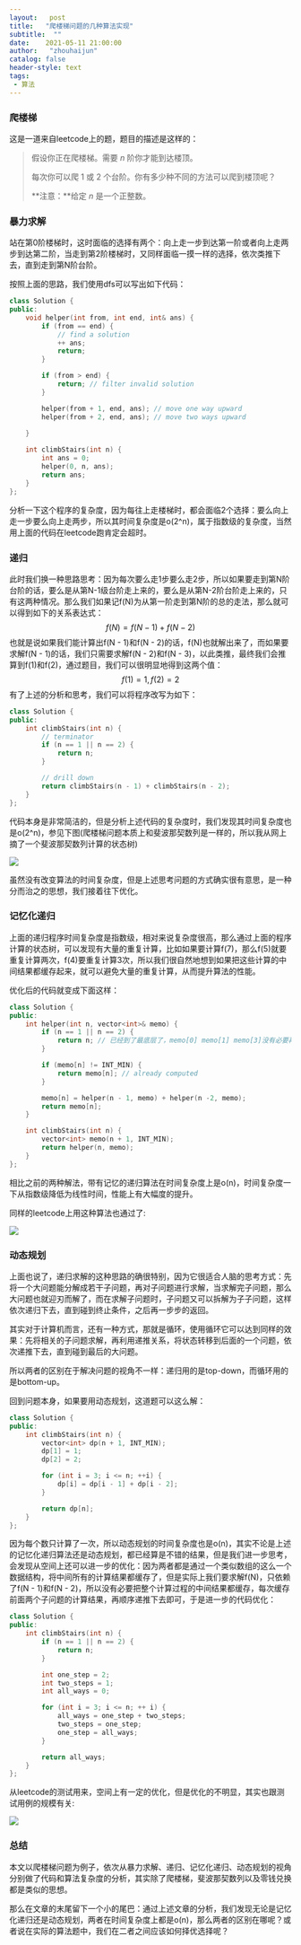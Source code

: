 ```yaml
---
layout:   post
title:   "爬楼梯问题的几种算法实现"
subtitle:  ""
date:    2021-05-11 21:00:00
author:   "zhouhaijun"
catalog: false
header-style: text
tags:
 - 算法
---
```


### 爬楼梯

这是一道来自leetcode上的题，题目的描述是这样的：

> 假设你正在爬楼梯。需要 *n* 阶你才能到达楼顶。
>
> 每次你可以爬 1 或 2 个台阶。你有多少种不同的方法可以爬到楼顶呢？
>
> **注意：**给定 *n* 是一个正整数。



### 暴力求解

站在第0阶楼梯时，这时面临的选择有两个：向上走一步到达第一阶或者向上走两步到达第二阶，当走到第2阶楼梯时，又同样面临一摸一样的选择，依次类推下去，直到走到第N阶台阶。

按照上面的思路，我们使用dfs可以写出如下代码：

```c++
class Solution {
public:
    void helper(int from, int end, int& ans) {
        if (from == end) {
            // find a solution
            ++ ans;
            return;
        }

        if (from > end) {
            return; // filter invalid solution
        }

        helper(from + 1, end, ans); // move one way upward
        helper(from + 2, end, ans); // move two ways upward
        
    }

    int climbStairs(int n) {
        int ans = 0;
        helper(0, n, ans);
        return ans;
    }
};
```



分析一下这个程序的复杂度，因为每往上走楼梯时，都会面临2个选择：要么向上走一步要么向上走两步，所以其时间复杂度是o(2^n)，属于指数级的复杂度，当然用上面的代码在leetcode跑肯定会超时。

### 递归

此时我们换一种思路思考：因为每次要么走1步要么走2步，所以如果要走到第N阶台阶的话，要么是从第N-1级台阶走上来的，要么是从第N-2阶台阶走上来的，只有这两种情况。那么我们如果记f(N)为从第一阶走到第N阶的总的走法，那么就可以得到如下的关系表达式：
$$
f(N) = f(N - 1) + f(N - 2)
$$
也就是说如果我们能计算出f(N - 1)和f(N - 2)的话，f(N)也就解出来了，而如果要求解f(N - 1)的话，我们只需要求解f(N - 2)和f(N - 3)，以此类推，最终我们会推算到f(1)和f(2)，通过题目，我们可以很明显地得到这两个值：
$$
f(1)=1, f(2) = 2
$$
有了上述的分析和思考，我们可以将程序改写为如下：

```c++
class Solution {
public:
    int climbStairs(int n) {
        // terminator
        if (n == 1 || n == 2) {
            return n;
        }

        // drill down
        return climbStairs(n - 1) + climbStairs(n - 2);
    }
};
```

代码本身是非常简洁的，但是分析上述代码的复杂度时，我们发现其时间复杂度也是o(2^n)，参见下图(爬楼梯问题本质上和斐波那契数列是一样的，所以我从网上摘了一个斐波那契数列计算的状态树)

![](/img/in-post/zhouhaijun-pic/recursion_status_tree.png)

虽然没有改变算法的时间复杂度，但是上述思考问题的方式确实很有意思，是一种分而治之的思想，我们接着往下优化。



### 记忆化递归

上面的递归程序时间复杂度是指数级，相对来说复杂度很高，那么通过上面的程序计算的状态树，可以发现有大量的重复计算，比如如果要计算f(7)，那么f(5)就要重复计算两次，f(4)要重复计算3次，所以我们很自然地想到如果把这些计算的中间结果都缓存起来，就可以避免大量的重复计算，从而提升算法的性能。

优化后的代码就变成下面这样：

```c++
class Solution {
public:
    int helper(int n, vector<int>& memo) {
        if (n == 1 || n == 2) {
            return n; // 已经到了最底层了，memo[0] memo[1] memo[3]没有必要再存储了
        }

        if (memo[n] != INT_MIN) {
            return memo[n]; // already computed
        }

        memo[n] = helper(n - 1, memo) + helper(n -2, memo);
        return memo[n];
    }

    int climbStairs(int n) {
        vector<int> memo(n + 1, INT_MIN);
        return helper(n, memo);
    }
};
```



相比之前的两种解法，带有记忆的递归算法在时间复杂度上是o(n)，时间复杂度一下从指数级降低为线性时间，性能上有大幅度的提升。

同样的leetcode上用这种算法也通过了:

![](/img/in-post/zhouhaijun-pic/climb_stairs_recursion_with_memo.png)

### 动态规划

上面也说了，递归求解的这种思路的确很特别，因为它很适合人脑的思考方式：先将一个大问题能分解成若干子问题，再对子问题进行求解，当求解完子问题，那么大问题也就迎刃而解了，而在求解子问题时，子问题又可以拆解为子子问题，这样依次递归下去，直到碰到终止条件，之后再一步步的返回。

其实对于计算机而言，还有一种方式，那就是循环，使用循环它可以达到同样的效果：先将相关的子问题求解，再利用递推关系，将状态转移到后面的一个问题，依次递推下去，直到碰到最后的大问题。

所以两者的区别在于解决问题的视角不一样：递归用的是top-down，而循环用的是bottom-up。

回到问题本身，如果要用动态规划，这道题可以这么解：



```c++
class Solution {
public:
    int climbStairs(int n) {
        vector<int> dp(n + 1, INT_MIN);
        dp[1] = 1;
        dp[2] = 2;

        for (int i = 3; i <= n; ++i) {
            dp[i] = dp[i - 1] + dp[i - 2];
        }

        return dp[n];
    }
};
```

因为每个数只计算了一次，所以动态规划的时间复杂度也是o(n)，其实不论是上述的记忆化递归算法还是动态规划，都已经算是不错的结果，但是我们进一步思考，会发现从空间上还可以进一步的优化：因为两者都是通过一个类似数组的这么一个数据结构，将中间所有的计算结果都缓存了，但是实际上我们要求解f(N)，只依赖了f(N - 1)和f(N - 2)，所以没有必要把整个计算过程的中间结果都缓存，每次缓存前面两个子问题的计算结果，再顺序递推下去即可，于是进一步的代码优化：

```c++
class Solution {
public:
    int climbStairs(int n) {
        if (n == 1 || n == 2) {
            return n;
        }

        int one_step = 2;
        int two_steps = 1;
        int all_ways = 0; 

        for (int i = 3; i <= n; ++ i) {
            all_ways = one_step + two_steps;
            two_steps = one_step;
            one_step = all_ways;
        }

        return all_ways;
    }
};
```

从leetcode的测试用来，空间上有一定的优化，但是优化的不明显，其实也跟测试用例的规模有关:

![](/img/in-post/zhouhaijun-pic/climb_stairs_dp.png)

### 总结

本文以爬楼梯问题为例子，依次从暴力求解、递归、记忆化递归、动态规划的视角分别做了代码和算法复杂度的分析，其实除了爬楼梯，斐波那契数列以及零钱兑换都是类似的思想。

那么在文章的末尾留下一个小的尾巴：通过上述文章的分析，我们发现无论是记忆化递归还是动态规划，两者在时间复杂度上都是o(n)，那么两者的区别在哪呢？或者说在实际的算法题中，我们在二者之间应该如何择优选择呢？
